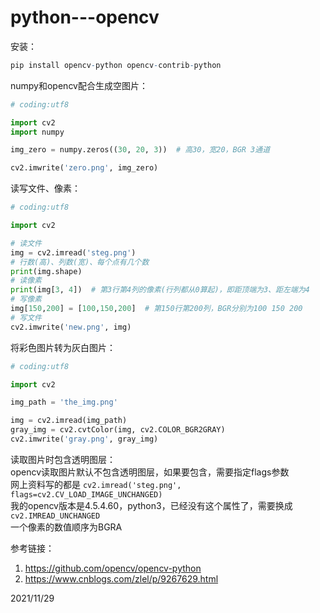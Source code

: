 # python---opencv

安装：  
```r
pip install opencv-python opencv-contrib-python
```

numpy和opencv配合生成空图片：  
```python
# coding:utf8

import cv2
import numpy

img_zero = numpy.zeros((30, 20, 3))  # 高30，宽20，BGR 3通道

cv2.imwrite('zero.png', img_zero)
```

读写文件、像素：  
```python
# coding:utf8

import cv2

# 读文件
img = cv2.imread('steg.png')
# 行数(高)、列数(宽)、每个点有几个数
print(img.shape)
# 读像素
print(img[3, 4])  # 第3行第4列的像素(行列都从0算起)，即距顶端为3、距左端为4
# 写像素
img[150,200] = [100,150,200]  # 第150行第200列，BGR分别为100 150 200
# 写文件
cv2.imwrite('new.png', img)
```

将彩色图片转为灰白图片：  
```python
# coding:utf8

import cv2

img_path = 'the_img.png'

img = cv2.imread(img_path)
gray_img = cv2.cvtColor(img, cv2.COLOR_BGR2GRAY)
cv2.imwrite('gray.png', gray_img)
```

读取图片时包含透明图层：  
opencv读取图片默认不包含透明图层，如果要包含，需要指定flags参数  
网上资料写的都是 `cv2.imread('steg.png', flags=cv2.CV_LOAD_IMAGE_UNCHANGED)`  
我的opencv版本是4.5.4.60，python3，已经没有这个属性了，需要换成 `cv2.IMREAD_UNCHANGED`  
一个像素的数值顺序为BGRA  


参考链接：  
1. https://github.com/opencv/opencv-python
2. https://www.cnblogs.com/zlel/p/9267629.html


2021/11/29  

